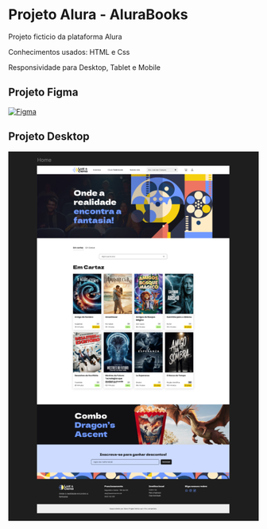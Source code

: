 <h1>Projeto Alura - AluraBooks</h1>
<p>Projeto ficticio da plataforma Alura</p>
<p>Conhecimentos usados: HTML e Css</p>
<p>Responsividade para Desktop, Tablet e Mobile</p>

<H2>Projeto Figma</H2>

[![Figma](https://img.icons8.com/color/22/000000/figma.png)](https://www.figma.com/community/file/1410343907710342267)

<h2>Projeto Desktop</h2>
<img src="https://github.com/danielcoosta1/AluraBooks/blob/main/img/desktop.PNG?raw=true">
